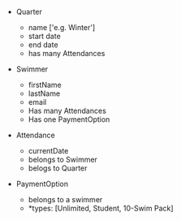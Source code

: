 - Quarter
  - name ['e.g. Winter']
  - start date
  - end date
  - has many Attendances

- Swimmer
  - firstName
  - lastName
  - email
  - Has many Attendances
  - Has one PaymentOption

- Attendance
  - currentDate
  - belongs to Swimmer
  - belogs to Quarter

- PaymentOption
  - belongs to a swimmer
  - *types: [Unlimited, Student, 10-Swim Pack]

